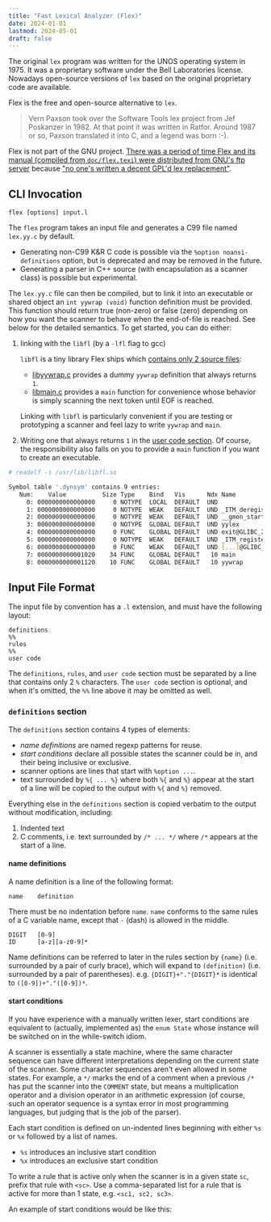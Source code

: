 ```yaml
---
title: "Fast Lexical Analyzer (Flex)"
date: 2024-01-01
lastmod: 2024-05-01
draft: false
---
```


The original `lex` program was written for the UNOS operating system in 1975.
It was a proprietary software under the Bell Laboratories license.
Nowadays open-source versions of `lex` based on the original proprietary code are available.

Flex is the free and open-source alternative to `lex`.

> Vern Paxson took over the Software Tools lex project from Jef Poskanzer in 1982.
> At that point it was written in Ratfor. Around 1987 or so, Paxson translated it into C, and a legend was born :-).

Flex is not part of the GNU project. [There was a period of time Flex and its manual (compiled from `doc/flex.texi`)
were distributed from GNU's ftp server](https://ftp.gnu.org/old-gnu/Manuals/flex-2.5.4/html_mono/flex.html) because
["no one's written a decent GPL'd lex replacement"](https://westes.github.io/flex/manual/Is-flex-GNU-or-not_003f.html#Is-flex-GNU-or-not_003f).

## CLI Invocation

```
flex [options] input.l
```

The `flex` program takes an input file and generates a C99 file named `lex.yy.c` by default.
- Generating non-C99 K&R C code is possible via the `%option noansi-definitions` option, but is deprecated and may be removed in the future.
- Generating a parser in C++ source (with encapsulation as a scanner class) is possible but experimental.

The `lex.yy.c` file can then be compiled, but to link it into an executable or shared object
an `int yywrap (void)` function definition must be provided.
This function should return true (non-zero) or false (zero) depending on
how you want the scanner to behave when the end-of-file is reached.
See below for the detailed semantics.
To get started, you can do either:
1. linking with the `libfl` (by a `-lfl` flag to gcc)

    `libfl` is a tiny library Flex ships which [contains only 2 source files](https://github.com/westes/flex/blob/52c3d81c245f605c0a1129535fb44864d524ac48/src/Makefile.am#L17):
    - [libyywrap.c](https://github.com/westes/flex/blob/master/src/libyywrap.c) provides a dummy `yywrap` definition that always returns `1`.
    - [libmain.c](https://github.com/westes/flex/blob/master/src/libmain.c) provides a `main` function for convenience whose behavior is simply scanning the next token until EOF is reached.

    Linking with `libfl` is particularly convenient if you are testing or prototyping a scanner and feel lazy to write `yywrap` and `main`.

2. Writing one that always returns `1` in the [user code section](#input-file-format). Of course, the responsibility also falls on you to provide a `main` function if you want to create an executable.

```sh
# readelf -s /usr/lib/libfl.so

Symbol table '.dynsym' contains 9 entries:
   Num:    Value          Size Type    Bind   Vis      Ndx Name
     0: 0000000000000000     0 NOTYPE  LOCAL  DEFAULT  UND 
     1: 0000000000000000     0 NOTYPE  WEAK   DEFAULT  UND _ITM_deregisterT[...]
     2: 0000000000000000     0 NOTYPE  WEAK   DEFAULT  UND __gmon_start__
     3: 0000000000000000     0 NOTYPE  GLOBAL DEFAULT  UND yylex
     4: 0000000000000000     0 FUNC    GLOBAL DEFAULT  UND exit@GLIBC_2.2.5 (2)
     5: 0000000000000000     0 NOTYPE  WEAK   DEFAULT  UND _ITM_registerTMC[...]
     6: 0000000000000000     0 FUNC    WEAK   DEFAULT  UND [...]@GLIBC_2.2.5 (2)
     7: 0000000000001020    34 FUNC    GLOBAL DEFAULT   10 main
     8: 0000000000001120    10 FUNC    GLOBAL DEFAULT   10 yywrap

```

## Input File Format

The input file by convention has a `.l` extension, and must have the following layout:

```
definitions
%%
rules
%%
user code
```

The `definitions`, `rules`, and `user code` section must be separated by a line that contains only 2 `%` characters.
The `user code` section is optional, and when it's omitted, the `%%` line above it may be omitted as well.

### `definitions` section

The `definitions` section contains 4 types of elements:
- *name definitions* are named regexp patterns for reuse.
- *start conditions* declare all possible states the scanner could be in, and their being inclusive or exclusive.
- scanner options are lines that start with `%option ...`.
- text surrounded by `%{ ... %}` where both `%{` and `%}` appear at the start of a line will be copied to the output with `%{` and `%}` removed.

Everything else in the `definitions` section is copied verbatim to the output without modification, including:
1. Indented text
2. C comments, i.e. text surrounded by `/* ... */` where `/*` appears at the start of a line.

#### name definitions

A name definition is a line of the following format:

```
name    definition
```

There must be no indentation before `name`.
`name` conforms to the same rules of a C variable name, except that `-` (dash) is allowed in the middle.

```
DIGIT   [0-9]
ID      [a-z][a-z0-9]*
```

Name definitions can be referred to later in the rules section by `{name}` (i.e. surrounded by a pair of curly brace),
which will expand to `(definition)` (i.e. surrounded by a pair of parentheses). e.g. `{DIGIT}+"."{DIGIT}*`  is identical to `([0-9])+"."([0-9])*`.

#### start conditions

If you have experience with a manually written lexer, start conditions are equivalent to (actually, implemented as) the `enum State` whose instance will be switched on in the while-switch idiom.

A scanner is essentially a state machine, where the same character sequence can have different interpretations depending on the current state
of the scanner. Some character sequences aren't even allowed in some states. For example, a `*/` marks the end of a comment when a previous `/*` has put the scanner into the `COMMENT` state, but means a multiplication operator and a division operator in an arithmetic expression
(of course, such an operator sequence is a syntax error in most programming languages, but judging that is the job of the parser).

Each start condition is defined on un-indented lines beginning with either `%s` or `%x` followed by a list of names.
- `%s` introduces an inclusive start condition
- `%x` introduces an exclusive start condition

To write a rule that is active only when the scanner is in a given state `sc`, prefix that rule with `<sc>`.
Use a comma-separated list for a rule that is active for more than 1 state, e.g. `<sc1, sc2, sc3>`.

An example of start conditions would be like this:
